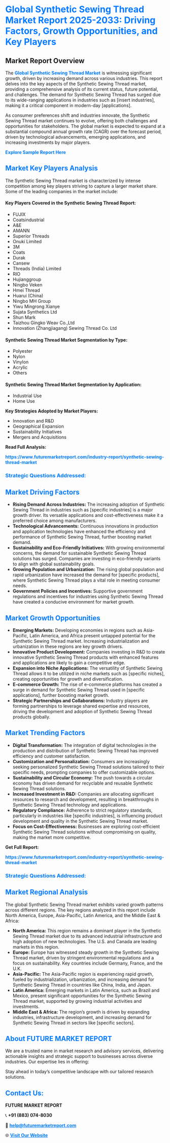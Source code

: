 <h1 style="color: #007BFF;">Global Synthetic Sewing Thread Market Report 2025-2033: Driving Factors, Growth Opportunities, and Key Players</h1>

<section id="overview">
<h2>Market Report Overview</h2>
<p>The <a href="https://www.futuremarketreport.com/industry-report/synthetic-sewing-thread-market" style="color: #007BFF; text-decoration: none;"><strong>Global Synthetic Sewing Thread Market</strong></a> is witnessing significant growth, driven by increasing demand across various industries. This report delves into the key aspects of the Synthetic Sewing Thread market, providing a comprehensive analysis of its current status, future potential, and challenges. The demand for Synthetic Sewing Thread has surged due to its wide-ranging applications in industries such as [insert industries], making it a critical component in modern-day [applications].</p>
<p>As consumer preferences shift and industries innovate, the Synthetic Sewing Thread market continues to evolve, offering both challenges and opportunities for stakeholders. The global market is expected to expand at a substantial compound annual growth rate (CAGR) over the forecast period, driven by technological advancements, emerging applications, and increasing investments by major players.</p>
</section>

<section id="overview">
<p><a href="https://www.futuremarketreport.com/request-sample/reportId=89817" style="color: #007BFF; text-decoration: none;"><strong>Explore Sample Report Here</strong></a></p>
</section>

<section id="key-players">
<h2 style="color: #007BFF;">Market Key Players Analysis</h2>
<p>The Synthetic Sewing Thread market is characterized by intense competition among key players striving to capture a larger market share. Some of the leading companies in the market include:</p>
<h4>Key Players Covered in the Synthetic Sewing Thread Report:</h4>
<ul><li>FUJIX</li><li>Coatsindustrial</li><li>A&amp;E</li><li>AMANN</li><li>Superior Threads</li><li>Onuki Limited</li><li>3M</li><li>Coats</li><li>Durak</li><li>Cansew</li><li>Threads (India) Limited</li><li>RIO</li><li>Hujianggroup</li><li>Ningbo Veken</li><li>Hmei Thread</li><li>Huarui (China)</li><li>Ningbo MH Group</li><li>Yiwu Mingrong Xianye</li><li>Sujata Synthetics Ltd</li><li>Shun Mark</li><li>Taizhou Gingko Weav Co.,Ltd</li><li>Innovation (Zhangjiagang) Sewing Thread Co. Ltd</li></ul>
<h4>Synthetic Sewing Thread Market Segmentation by Type:</h4>
<ul><li>Polyester</li><li>Nylon</li><li>Vinylon</li><li>Acrylic</li><li>Others</li></ul>

<h4>Synthetic Sewing Thread Market Segmentation by Application:</h4>
<ul><li>Industrial Use</li><li>Home Use</li></ul>
<p><strong>Key Strategies Adopted by Market Players:</strong></p>
<ul>
<li>Innovation and R&D</li>
<li>Geographical Expansion</li>
<li>Sustainability Initiatives</li>
<li>Mergers and Acquisitions</li>
</ul>
</section>

<section>
<p><strong>Read Full Analysis: </strong></p><a href="https://www.futuremarketreport.com/industry-report/synthetic-sewing-thread-market" style="color: #007BFF; text-decoration: none;"><strong>https://www.futuremarketreport.com/industry-report/synthetic-sewing-thread-market</strong></a>
<h3 style="color: #007BFF;">Strategic Questions Addressed:</h3>
</section>

<section id="driving-factors">
<h2 style="color: #007BFF;">Market Driving Factors</h2>
<ul>
<li><strong>Rising Demand Across Industries:</strong> The increasing adoption of Synthetic Sewing Thread in industries such as [specific industries] is a major growth driver. Its versatile applications and cost-effectiveness make it a preferred choice among manufacturers.</li>
<li><strong>Technological Advancements:</strong> Continuous innovations in production and application technologies have enhanced the efficiency and performance of Synthetic Sewing Thread, further boosting market demand.</li>
<li><strong>Sustainability and Eco-Friendly Initiatives:</strong> With growing environmental concerns, the demand for sustainable Synthetic Sewing Thread solutions has surged. Companies are investing in eco-friendly variants to align with global sustainability goals.</li>
<li><strong>Growing Population and Urbanization:</strong> The rising global population and rapid urbanization have increased the demand for [specific products], where Synthetic Sewing Thread plays a vital role in meeting consumer needs.</li>
<li><strong>Government Policies and Incentives:</strong> Supportive government regulations and incentives for industries using Synthetic Sewing Thread have created a conducive environment for market growth.</li>
</ul>
</section>

<section id="growth-opportunities">
<h2 style="color: #007BFF;">Market Growth Opportunities</h2>
<ul>
<li><strong>Emerging Markets:</strong> Developing economies in regions such as Asia-Pacific, Latin America, and Africa present untapped potential for the Synthetic Sewing Thread market. Increasing industrialization and urbanization in these regions are key growth drivers.</li>
<li><strong>Innovative Product Development:</strong> Companies investing in R&D to create innovative Synthetic Sewing Thread products with enhanced features and applications are likely to gain a competitive edge.</li>
<li><strong>Expansion into Niche Applications:</strong> The versatility of Synthetic Sewing Thread allows it to be utilized in niche markets such as [specific niches], creating opportunities for growth and diversification.</li>
<li><strong>E-commerce Growth:</strong> The rise of e-commerce platforms has created a surge in demand for Synthetic Sewing Thread used in [specific applications], further boosting market growth.</li>
<li><strong>Strategic Partnerships and Collaborations:</strong> Industry players are forming partnerships to leverage shared expertise and resources, driving the development and adoption of Synthetic Sewing Thread products globally.</li>
</ul>
</section>

<section id="trending-factors">
<h2 style="color: #007BFF;">Market Trending Factors</h2>
<ul>
<li><strong>Digital Transformation:</strong> The integration of digital technologies in the production and distribution of Synthetic Sewing Thread has improved efficiency and customer satisfaction.</li>
<li><strong>Customization and Personalization:</strong> Consumers are increasingly seeking personalized Synthetic Sewing Thread solutions tailored to their specific needs, prompting companies to offer customizable options.</li>
<li><strong>Sustainability and Circular Economy:</strong> The push towards a circular economy has driven demand for recyclable and reusable Synthetic Sewing Thread solutions.</li>
<li><strong>Increased Investment in R&D:</strong> Companies are allocating significant resources to research and development, resulting in breakthroughs in Synthetic Sewing Thread technology and applications.</li>
<li><strong>Regulatory Compliance:</strong> Adherence to strict regulatory standards, particularly in industries like [specific industries], is influencing product development and quality in the Synthetic Sewing Thread market.</li>
<li><strong>Focus on Cost-Effectiveness:</strong> Businesses are exploring cost-efficient Synthetic Sewing Thread solutions without compromising on quality, making the market more competitive.</li>
</ul>
</section>

<section>
<p><strong>Get Full Report: </strong></p><a href="https://www.futuremarketreport.com/industry-report/synthetic-sewing-thread-market" style="color: #007BFF; text-decoration: none;"><strong>https://www.futuremarketreport.com/industry-report/synthetic-sewing-thread-market</strong></a>
<h3 style="color: #007BFF;">Strategic Questions Addressed:</h3>
</section>


<section id="regional-analysis">
<h2 style="color: #007BFF;">Market Regional Analysis</h2>
<p>The global Synthetic Sewing Thread market exhibits varied growth patterns across different regions. The key regions analyzed in this report include North America, Europe, Asia-Pacific, Latin America, and the Middle East & Africa:</p>
<ul>
<li><strong>North America:</strong> This region remains a dominant player in the Synthetic Sewing Thread market due to its advanced industrial infrastructure and high adoption of new technologies. The U.S. and Canada are leading markets in this region.</li>
<li><strong>Europe:</strong> Europe has witnessed steady growth in the Synthetic Sewing Thread market, driven by stringent environmental regulations and a focus on sustainability. Key countries include Germany, France, and the U.K.</li>
<li><strong>Asia-Pacific:</strong> The Asia-Pacific region is experiencing rapid growth, fueled by industrialization, urbanization, and increasing demand for Synthetic Sewing Thread in countries like China, India, and Japan.</li>
<li><strong>Latin America:</strong> Emerging markets in Latin America, such as Brazil and Mexico, present significant opportunities for the Synthetic Sewing Thread market, supported by growing industrial activities and investments.</li>
<li><strong>Middle East & Africa:</strong> The region’s growth is driven by expanding industries, infrastructure development, and increasing demand for Synthetic Sewing Thread in sectors like [specific sectors].</li>
</ul>
</section>

<footer>
<h2 style="color: #007BFF;">About FUTURE MARKET REPORT</h2>
<p>We are a trusted name in market research and advisory services, delivering actionable insights and strategic support to businesses across diverse industries. Our expertise lies in offering:</p>

<p>Stay ahead in today’s competitive landscape with our tailored research solutions.</p>

<h2 style="color: #007BFF;">Contact Us:</h2>
<p><strong>FUTURE MARKET REPORT</strong></p>
<p>📞 <strong>+91 (883) 074-8030</strong></p>
<p>📧 <strong><a href="mailto:help@futuremarketreport.com" style="color: #007BFF;">help@futuremarketreport.com</a></strong></p>
<p>🌐 <strong><a href="https://www.futuremarketreport.com/" style="color: #007BFF;">Visit Our Website</a></strong></p>
</footer>